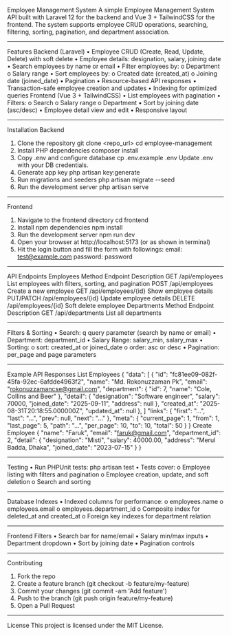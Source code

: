 Employee Management System
A simple Employee Management System API built with Laravel 12 for the backend and Vue 3 + TailwindCSS for the frontend.
The system supports employee CRUD operations, searching, filtering, sorting, pagination, and department association.
________________________________________
Features
Backend (Laravel)
•	Employee CRUD (Create, Read, Update, Delete) with soft delete
•	Employee details: designation, salary, joining date
•	Search employees by name or email
•	Filter employees by:
o	Department
o	Salary range
•	Sort employees by:
o	Created date (created_at)
o	Joining date (joined_date)
•	Pagination
•	Resource-based API responses
•	Transaction-safe employee creation and updates
•	Indexing for optimized queries
Frontend (Vue 3 + TailwindCSS)
•	List employees with pagination
•	Filters:
o	Search
o	Salary range
o	Department
•	Sort by joining date (asc/desc)
•	Employee detail view and edit
•	Responsive layout
________________________________________
Installation
Backend
1.	Clone the repository
 	git clone <repo_url>
cd employee-management
2.	Install PHP dependencies
 	composer install
3.	Copy .env and configure database
 	cp .env.example .env
 	Update .env with your DB credentials.
4.	Generate app key
 	php artisan key:generate
5.	Run migrations and seeders
 	php artisan migrate --seed
6.	Run the development server
 	php artisan serve
________________________________________
Frontend
1.	Navigate to the frontend directory
 	cd frontend
2.	Install npm dependencies
 	npm install
3.	Run the development server
 	npm run dev
4.	Open your browser at http://localhost:5173 (or as shown in terminal)
5. Hit the login button and fill the form with followings:
  email: test@example.com
  password: password
________________________________________
API Endpoints
Employees
Method	Endpoint	Description
GET	/api/employees	List employees with filters, sorting, and pagination
POST	/api/employees	Create a new employee
GET	/api/employees/{id}	Show employee details
PUT/PATCH	/api/employees/{id}	Update employee details
DELETE	/api/employees/{id}	Soft delete employee
Departments
Method	Endpoint	Description
GET	/api/departments	List all departments
________________________________________
Filters & Sorting
•	Search: q query parameter (search by name or email)
•	Department: department_id
•	Salary Range: salary_min, salary_max
•	Sorting:
o	sort: created_at or joined_date
o	order: asc or desc
•	Pagination: per_page and page parameters
________________________________________
Example API Responses
List Employees
{
  "data": [
    {
      "id": "fc81ee09-082f-45fa-92ec-6afdde4963f2",
      "name": "Md. Rokonuzzaman Pk",
      "email": "rokonuzzamancse@gmail.com",
      "department": {
        "id": 7,
        "name": "Cole, Collins and Beer"
      },
      "detail": {
        "designation": "Software engineer",
        "salary": 70000,
        "joined_date": "2025-09-11",
        "address": null
      },
      "created_at": "2025-08-31T20:18:55.000000Z",
      "updated_at": null
    },
  ]
  "links": {
    "first": "...",
    "last": "...",
    "prev": null,
    "next": "..."
  },
  "meta": {
    "current_page": 1,
    "from": 1,
    "last_page": 5,
    "path": "...",
    "per_page": 10,
    "to": 10,
    "total": 50
  }
}
Create Employee
{
  "name": "Faruk",
  "email": "faruk@gmail.com",
  "department_id": 2,
  "detail": {
    "designation": "Misti",
    "salary": 40000.00,
    "address": "Merul Badda, Dhaka",
    "joined_date": "2023-07-15"
  }
}
________________________________________
Testing
•	Run PHPUnit tests:
php artisan test
•	Tests cover:
o	Employee listing with filters and pagination
o	Employee creation, update, and soft deletion
o	Search and sorting
________________________________________
Database Indexes
•	Indexed columns for performance:
o	employees.name
o	employees.email
o	employees.department_id
o	Composite index for deleted_at and created_at
o	Foreign key indexes for department relation
________________________________________
Frontend Filters
•	Search bar for name/email
•	Salary min/max inputs
•	Department dropdown
•	Sort by joining date
•	Pagination controls
________________________________________
Contributing
1.	Fork the repo
2.	Create a feature branch (git checkout -b feature/my-feature)
3.	Commit your changes (git commit -am 'Add feature')
4.	Push to the branch (git push origin feature/my-feature)
5.	Open a Pull Request
________________________________________
License
This project is licensed under the MIT License.
